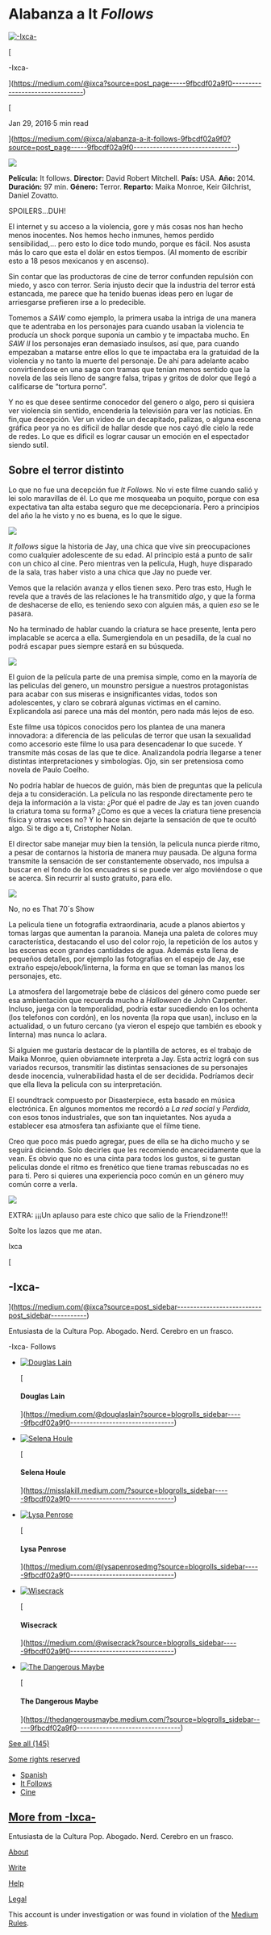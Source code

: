 
# Alabanza a It _Follows_

[![-Ixca-](https://miro.medium.com/fit/c/56/56/1*xWVrRQyfjBDpii33AIEc4A.jpeg)](https://medium.com/@ixca?source=post_page-----9fbcdf02a9f0--------------------------------)

[

-Ixca-

](https://medium.com/@ixca?source=post_page-----9fbcdf02a9f0--------------------------------)

[

Jan 29, 2016·5 min read

](https://medium.com/@ixca/alabanza-a-it-follows-9fbcdf02a9f0?source=post_page-----9fbcdf02a9f0--------------------------------)

![](https://miro.medium.com/max/1400/0*ZvwjZh8kHJG-MGmA.jpg)

**Película:** It follows. **Director:** David Robert Mitchell. **País:** USA. **Año:** 2014. **Duración:** 97 min. **Género:** Terror. **Reparto:** Maika Monroe, Keir Gilchrist, Daniel Zovatto.

SPOILERS…DUH!

El internet y su acceso a la violencia, gore y más cosas nos han hecho menos inocentes. Nos hemos hecho inmunes, hemos perdido sensibilidad,… pero esto lo dice todo mundo, porque es fácil. Nos asusta más lo caro que esta el dolár en estos tiempos. (Al momento de escribir esto a 18 pesos mexicanos y en ascenso).

Sin contar que las productoras de cine de terror confunden repulsión con miedo, y asco con terror. Sería injusto decir que la industria del terror está estancada, me parece que ha tenido buenas ideas pero en lugar de arriesgarse prefieren irse a lo predecible.

Tomemos a _SAW_ como ejemplo, la primera usaba la intriga de una manera que te adentraba en los personajes para cuando usaban la violencia te producía un shock porque suponía un cambio y te impactaba mucho. En _SAW II_ los personajes eran demasiado insulsos, así que, para cuando empezaban a matarse entre ellos lo que te impactaba era la gratuidad de la violencia y no tanto la muerte del personaje. De ahí para adelante acabo convirtiendose en una saga con tramas que tenían menos sentido que la novela de las seis lleno de sangre falsa, tripas y gritos de dolor que llegó a calificarse de “tortura porno”.

Y no es que desee sentirme conocedor del genero o algo, pero si quisiera ver violencia sin sentido, encenderia la televisión para ver las noticias. En fin,que decepción. Ver un video de un decapitado, palizas, o alguna escena gráfica peor ya no es díficil de hallar desde que nos cayó dle cielo la rede de redes. Lo que es dificil es lograr causar un emoción en el espectador siendo sutíl.

## Sobre el terror distinto

Lo que no fue una decepción fue _It Follows._ No vi este filme cuando salió y lei solo maravillas de él. Lo que me mosqueaba un poquito, porque con esa expectativa tan alta estaba seguro que me decepcionaría. Pero a principios del año la he visto y no es buena, es lo que le sigue.

![](https://miro.medium.com/max/60/0*Kf7HmHJl1pCvZRfw.jpg?q=20)

_It follows_ sigue la historia de Jay, una chica que vive sin preocupaciones como cualquier adolescente de su edad. Al principio está a punto de salir con un chico al cine. Pero mientras ven la película, Hugh, huye disparado de la sala, tras haber visto a una chica que Jay no puede ver.

Vemos que la relación avanza y ellos tienen sexo. Pero tras esto, Hugh le revela que a través de las relaciones le ha transmitido _algo_, y que la forma de deshacerse de ello, es teniendo sexo con alguien más, a quien _eso_ se le pasara.

No ha terminado de hablar cuando la criatura se hace presente, lenta pero implacable se acerca a ella. Sumergiendola en un pesadilla, de la cual no podrá escapar pues siempre estará en su búsqueda.

![](https://miro.medium.com/max/60/0*v1AJCqMqvHJP5FHk.jpg?q=20)

El guion de la película parte de una premisa simple, como en la mayoría de las peliculas del genero, un mounstro persigue a nuestros protagonistas para acabar con sus miseras e insignificantes vidas, todos son adolescentes, y claro se cobrará algunas victimas en el camino. Explicandola así parece una más del montón, pero nada más lejos de eso.

Este filme usa tópicos conocidos pero los plantea de una manera innovadora: a diferencia de las peliculas de terror que usan la sexualidad como accesorio este filme lo usa para desencadenar lo que sucede. Y transmite más cosas de las que te dice. Analizandola podría llegarse a tener distintas interpretaciones y simbologías. Ojo, sin ser pretensiosa como novela de Paulo Coelho.

No podría hablar de huecos de guión, más bien de preguntas que la película deja a tu consideración. La película no las responde directamente pero te deja la información a la vista: ¿Por qué el padre de Jay es tan joven cuando la criatura toma su forma? ¿Como es que a veces la criatura tiene presencia física y otras veces no? Y lo hace sin dejarte la sensación de que te ocultó algo. Si te digo a ti, Cristopher Nolan.

El director sabe manejar muy bien la tensión, la pelicula nunca pierde ritmo, a pesar de contarnos la historia de manera muy pausada. De alguna forma transmite la sensación de ser constantemente observado, nos impulsa a buscar en el fondo de los encuadres si se puede ver algo moviéndose o que se acerca. Sin recurrir al susto gratuito, para ello.

![](https://miro.medium.com/max/60/0*B0eK3dyEea_KxSTz.jpg?q=20)

No, no es That 70´s Show

La pelicula tiene un fotografía extraordinaria, acude a planos abiertos y tomas largas que aumentan la paranoia. Maneja una paleta de colores muy característica, destacando el uso del color rojo, la repetición de los autos y las escenas econ grandes cantidades de agua. Además esta llena de pequeños detalles, por ejemplo las fotografias en el espejo de Jay, ese extraño espejo/ebook/linterna, la forma en que se toman las manos los personajes, etc.

La atmosfera del largometraje bebe de clásicos del género como puede ser esa ambientación que recuerda mucho a _Halloween_ de John Carpenter. Incluso, juega con la temporalidad, podría estar sucediendo en los ochenta (los telefonos con cordón), en los noventa (la ropa que usan), incluso en la actualidad, o un futuro cercano (ya vieron el espejo que también es ebook y linterna) mas nunca lo aclara.

Si alguien me gustaría destacar de la plantilla de actores, es el trabajo de Maika Monroe, quien obviamnete interpreta a Jay. Esta actriz lográ con sus variados recursos, transmitir las distintas sensaciones de su personajes desde inocencia, vulnerabilidad hasta el de ser decidida. Podríamos decir que ella lleva la pelicula con su interpretación.

El soundtrack compuesto por Disasterpiece, esta basado en música electrónica. En algunos momentos me recordó a _La red social_ y _Perdida_, con esos tonos industriales, que son tan inquietantes. Nos ayuda a establecer esa atmosfera tan asfixiante que el filme tiene.

Creo que poco más puedo agregar, pues de ella se ha dicho mucho y se seguirá diciendo. Solo decirles que les recomiendo encarecidamente que la vean. Es obvio que no es una cinta para todos los gustos, si te gustan peliculas donde el ritmo es frenético que tiene tramas rebuscadas no es para ti. Pero si quieres una experiencia poco común en un género muy común corre a verla.

![](https://miro.medium.com/max/60/0*eLj9J7Nz08jrxhYK.png?q=20)

EXTRA: ¡¡¡Un aplauso para este chico que salio de la Friendzone!!!

Solte los lazos que me atan.

Ixca

[

## -Ixca-

](https://medium.com/@ixca?source=post_sidebar--------------------------post_sidebar-----------)

Entusiasta de la Cultura Pop. Abogado. Nerd. Cerebro en un frasco.

-Ixca- Follows

-   [![Douglas Lain](https://miro.medium.com/fit/c/25/25/0*6AimWoFNJ9inxWlE.jpg)](https://medium.com/@douglaslain?source=blogrolls_sidebar-----9fbcdf02a9f0--------------------------------)
    
    [
    
    #### Douglas Lain
    
    
    
    
    
    ](https://medium.com/@douglaslain?source=blogrolls_sidebar-----9fbcdf02a9f0--------------------------------)
    
-   [![Selena Houle](https://miro.medium.com/fit/c/25/25/2*hl4nUZJ6zqtMMR1uu9H6hg.jpeg)](https://misslakill.medium.com/?source=blogrolls_sidebar-----9fbcdf02a9f0--------------------------------)
    
    [
    
    #### Selena Houle
    
    
    
    
    
    ](https://misslakill.medium.com/?source=blogrolls_sidebar-----9fbcdf02a9f0--------------------------------)
    
-   [![Lysa Penrose](https://miro.medium.com/fit/c/25/25/2*kabbdVRDRKv_WXo_X7JbrQ.jpeg)](https://medium.com/@lysapenrosedmg?source=blogrolls_sidebar-----9fbcdf02a9f0--------------------------------)
    
    [
    
    #### Lysa Penrose
    
    
    
    
    
    ](https://medium.com/@lysapenrosedmg?source=blogrolls_sidebar-----9fbcdf02a9f0--------------------------------)
    
-   [![Wisecrack](https://miro.medium.com/fit/c/25/25/2*Q3DruBkrweQ5sYaMOCDG_w.jpeg)](https://medium.com/@wisecrack?source=blogrolls_sidebar-----9fbcdf02a9f0--------------------------------)
    
    [
    
    #### Wisecrack
    
    
    
    
    
    ](https://medium.com/@wisecrack?source=blogrolls_sidebar-----9fbcdf02a9f0--------------------------------)
    
-   [![The Dangerous Maybe](https://miro.medium.com/fit/c/25/25/1*2yytfkL6AdbPN6Av5OZEeQ@2x.jpeg)](https://thedangerousmaybe.medium.com/?source=blogrolls_sidebar-----9fbcdf02a9f0--------------------------------)
    
    [
    
    #### The Dangerous Maybe
    
    
    
    
    
    ](https://thedangerousmaybe.medium.com/?source=blogrolls_sidebar-----9fbcdf02a9f0--------------------------------)
    

[See all (145)](https://medium.com/@ixca/following?source=blogrolls_sidebar-----9fbcdf02a9f0--------------------------------)

[Some rights reserved](http://creativecommons.org/licenses/by/4.0/)

-   [Spanish](https://medium.com/tag/spanish)
-   [It Follows](https://medium.com/tag/it-follows)
-   [Cine](https://medium.com/tag/cine)

## [More from -Ixca-](https://medium.com/@ixca?source=follow_footer-----9fbcdf02a9f0--------------------------------)

Entusiasta de la Cultura Pop. Abogado. Nerd. Cerebro en un frasco.

[](https://medium.com/?source=post_page-----9fbcdf02a9f0--------------------------------)

[About](https://medium.com/about?autoplay=1&source=post_page-----9fbcdf02a9f0--------------------------------)

[Write](https://medium.com/new-story?source=post_page-----9fbcdf02a9f0--------------------------------)

[Help](https://help.medium.com/hc/en-us?source=post_page-----9fbcdf02a9f0--------------------------------)

[Legal](https://policy.medium.com/medium-terms-of-service-9db0094a1e0f?source=post_page-----9fbcdf02a9f0--------------------------------)

This account is under investigation or was found in violation of the [Medium Rules](https://policy.medium.com/medium-rules-30e5502c4eb4).